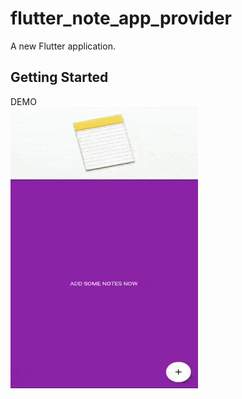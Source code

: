# flutter_note_app_provider

A new Flutter application.

## Getting Started

DEMO 
<br/>
<img src="https://github.com/RajatPalankar8/Notes-app-flutter-using-provider/blob/master/lib/ignorethis-ithasgifimageonly/TO_DO_APP_GIF_IMAGE_FOR_GITHUB_SHOW.gif?raw=true" height="450px" width="300px" >
